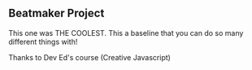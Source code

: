## Beatmaker Project

This one was THE COOLEST. This a baseline that you can do so many different things with!

Thanks to Dev Ed's course (Creative Javascript)
